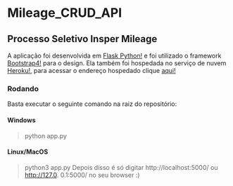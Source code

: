 # Mileage_CRUD_API

## Processo Seletivo Insper Mileage
A aplicação foi desenvolvida em [Flask Python!](https://flask.palletsprojects.com/en/1.1.x/) e foi utilizado o framework [Bootstrap4!](https://getbootstrap.com/) para o design. 
Ela também foi hospedada no serviço de nuvem [Heroku!](https://heroku.com), para acessar o endereço hospedado clique [aqui!](https://seletiva-mileage.herokuapp.com/)

### Rodando
Basta executar o seguinte comando na raiz do repositório:
#### Windows
> python app.py
#### Linux/MacOS
> python3 app.py
Depois disso é só digitar http://localhost:5000/ ou http://127.0. 0.1:5000/ no seu browser :)
